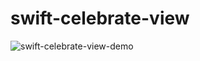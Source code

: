 # swift-celebrate-view

![swift-celebrate-view-demo](https://user-images.githubusercontent.com/8350795/218261717-4120e8f6-0983-40af-bf2d-e0f37bd1127b.gif)

